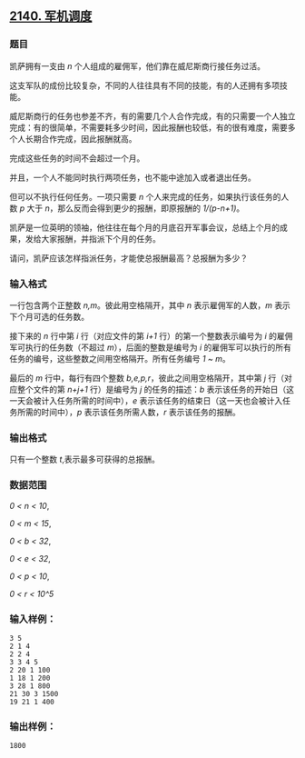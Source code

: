 ## [2140. 军机调度](https://www.acwing.com/problem/content/2142/)

### 题目

凯萨拥有一支由 *n* 个人组成的雇佣军，他们靠在威尼斯商行接任务过活。

这支军队的成份比较复杂，不同的人往往具有不同的技能，有的人还拥有多项技能。

威尼斯商行的任务也参差不齐，有的需要几个人合作完成，有的只需要一个人独立完成：有的很简单，不需要耗多少时间，因此报酬也较低，有的很有难度，需要多个人长期合作完成，因此报酬就高。

完成这些任务的时间不会超过一个月。

并且，一个人不能同时执行两项任务，也不能中途加入或者退出任务。

但可以不执行任何任务。一项只需要 *n* 个人来完成的任务，如果执行该任务的人数 *p* 大于 *n*，那么反而会得到更少的报酬，即原报酬的 *1/(p-n+1)*。

凯萨是一位英明的领袖，他往往在每个月的月底召开军事会议，总结上个月的成果，发给大家报酬，并指派下个月的任务。

请问，凯萨应该怎样指派任务，才能使总报酬最高？总报酬为多少？

### 输入格式

一行包含两个正整数 *n,m*。彼此用空格隔开，其中 *n* 表示雇佣军的人数，*m* 表示下个月可选的任务数。

接下来的 *n* 行中第 *i* 行（对应文件的第 *i+1* 行）的第一个整数表示编号为 *i* 的雇佣军可执行的任务数（不超过 *m*），后面的整数是编号为 *i* 的雇佣军可以执行的所有任务的编号，这些整数之间用空格隔开。所有任务编号 *1 ~ m*。

最后的 *m* 行中，每行有四个整数 *b,e,p,r*，彼此之间用空格隔开，其中第 *j* 行（对应整个文件的第 *n+j+1* 行）是编号为 *j* 的任务的描述：*b* 表示该任务的开始日（这一天会被计入任务所需的时间中），*e* 表示该任务的结束日（这一天也会被计入任务所需的时间中），*p* 表示该任务所需人数，*r* 表示该任务的报酬。

### 输出格式

只有一个整数 *t*,表示最多可获得的总报酬。

### 数据范围

*0 < n < 10*,

*0 < m < 15*,

*0 < b < 32*,

*0 < e < 32*,

*0 < p < 10*,

*0 < r < 10^5*

### 输入样例：

```
3 5
2 1 4
2 2 4
3 3 4 5
2 20 1 100
1 18 1 200
3 28 1 800
21 30 3 1500
19 21 1 400
```

### 输出样例：

```
1800
```
